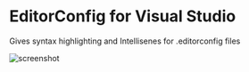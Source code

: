 EditorConfig for Visual Studio
============

Gives syntax highlighting and Intellisenes for .editorconfig files  

![screenshot](https://raw.githubusercontent.com/madskristensen/EditorConfig/master/art/screenshot.png)
